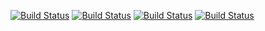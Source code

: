 [![Build Status](http://ci.slyris.eu/job/VulsaEngine/badge/icon)](http://ci.slyris.eu/job/VulsaEngine/)
[![Build Status](http://ci.slyris.eu/buildStatus/icon?job=VulsaEngine)](http://ci.slyris.eu/job/VulsaEngine/)
[![Build Status](http://ci.slyris.eu/job/VulsaEngine/badge/icon)](http://ci.slyris.eu/job/VulsaEngine)
[![Build Status](http://ci.slyris.eu/buildStatus/icon?job=VulsaEngine)](http://ci.slyris.eu/job/VulsaEngine)
